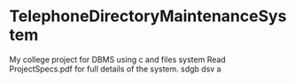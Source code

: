 # TelephoneDirectoryMaintenanceSystem
My college project for DBMS using c and files system
Read ProjectSpecs.pdf for full details of the system.
sdgb
dsv
a
